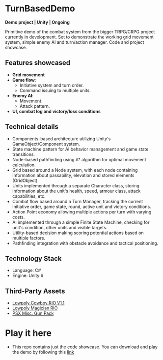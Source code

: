 # TurnBasedDemo
**Demo project | Unity | Ongoing**  

Primitive demo of the combat system from the bigger TRPG/CRPG project currently in development. Set to demonstrate the working grid movement system, simple enemy AI and turn/action manager. Code and project showcase.

##  Features showcased  
- **Grid movement**  
- **Game flow**:  
  - Initiative system and turn order.  
  - Command issuing to multiple units.  
- **Enemy AI**:  
  -  Movement.  
  -  Attack pattern. 
- **UI, combat log and victory/loss conditions**

##  Technical details
- Components-based architecture utilizing Unity's GameObject/Component system.
- State machine pattern for AI behavior management and game state transitions.
- Node-based pathfinding using A* algorithm for optimal movement calculation.
- Grid based around a Node system, with each node containing information about passability, elevation and stored elements (GridObject).
- Units implemented through a separate Character class, storing information about the unit's health, speed, armour class, attack capabilities, etc.  
- Combat flow based around a Turn Manager, tracking the current initiative order, game state, round, active unit and victory conditions.
- Action Point economy allowing multiple actions per turn with varying costs.
- AI implemented through a simple Finite State Machine, checking for unit's condition, other units and visible targets.
- Utility-based decision making scoring potential actions based on multiple factors.
- Pathfinding integration with obstacle avoidance and tactical positioning.

## Technology Stack
- Language: C#
- Engine: Unity 6

## Third-Party Assets
- [Lowpoly Cowboy RIO V1.1](https://assetstore.unity.com/packages/3d/characters/humanoids/lowpoly-cowboy-rio-v1-1-288965)
- [Lowpoly Magician RIO](https://assetstore.unity.com/packages/3d/characters/humanoids/lowpoly-magician-rio-288942)
- [PSX Misc. Gun Pack](https://doctor-sci3nce.itch.io/psx-misc-gun-pack)

# Play it here
- This repo contains just the code showcase. You can download and play the demo by following this [link](https://drive.google.com/file/d/1O6EEvbX6mWf7TUZhrbg76EUglt7ZQLwJ/view?usp=sharing)
